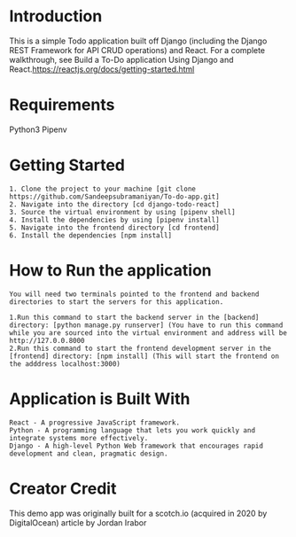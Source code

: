 # Introduction
This is a simple Todo application built off Django (including the Django REST Framework for API CRUD operations) and React. For a complete walkthrough, see Build a To-Do application Using Django and React.https://reactjs.org/docs/getting-started.html

# Requirements
Python3
Pipenv

# Getting Started

    1. Clone the project to your machine [git clone https://github.com/Sandeepsubramaniyan/To-do-app.git]
    2. Navigate into the directory [cd django-todo-react]
    3. Source the virtual environment by using [pipenv shell]
    4. Install the dependencies by using [pipenv install]
    5. Navigate into the frontend directory [cd frontend]
    6. Install the dependencies [npm install]
    
# How to Run the application
    You will need two terminals pointed to the frontend and backend directories to start the servers for this application.

    1.Run this command to start the backend server in the [backend] directory: [python manage.py runserver] (You have to run this command while you are sourced into the virtual environment and address will be http://127.0.0.8000
    2.Run this command to start the frontend development server in the [frontend] directory: [npm install] (This will start the frontend on the adddress localhost:3000)

# Application is Built With

    React - A progressive JavaScript framework.
    Python - A programming language that lets you work quickly and integrate systems more effectively.
    Django - A high-level Python Web framework that encourages rapid development and clean, pragmatic design.
    
  # Creator Credit
  This demo app was originally built for a scotch.io (acquired in 2020 by DigitalOcean) article by Jordan Irabor
